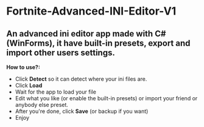 # Fortnite-Advanced-INI-Editor-V1
## An advanced ini editor app made with C# (WinForms), it have built-in presets, export and import other users settings.

__How to use?:__
   -  Click __Detect__ so it can detect where your ini files are.
   -   Click __Load__
   -   Wait for the app to load your file
   -   Edit what you like (or enable the built-in presets) or import your friend or anybody else preset.
   -   After you're done, click __Save__ (or backup if you want)
   -   Enjoy
